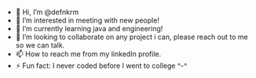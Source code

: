 - 👋 Hi, I’m @defnkrm
- 👀 I’m interested in meeting with new people!
- 🌱 I’m currently learning java and engineering!
- 💞️ I’m looking to collaborate on any project i can, please
  reach out to me so we can talk.
- 📫 How to reach me from my linkedIn profile. 
- ⚡ Fun fact: I never coded before I went to college ^-^

<!---
defnkrm/defnkrm is a ✨ special ✨ repository because its `README.md` (this file) appears on your GitHub profile.
You can click the Preview link to take a look at your changes.
--->
